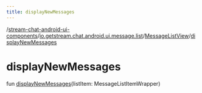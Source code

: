 ```yaml
---
title: displayNewMessages
---
```

/[stream-chat-android-ui-components](../../index.md)/[io.getstream.chat.android.ui.message.list](../index.md)/[MessageListView](index.md)/[displayNewMessages](displayNewMessages.md)  
  
  
  
# displayNewMessages  
fun [displayNewMessages](displayNewMessages.md)(listItem: MessageListItemWrapper)
